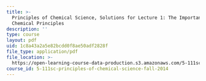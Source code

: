 ```yaml
---
title: >-
  Principles of Chemical Science, Solutions for Lecture 1: The Importance of
  Chemical Principles
description: ''
type: course
layout: pdf
uid: 1c8a43a2a5e82bcdd0f8ae50adf2828f
file_type: application/pdf
file_location: >-
  https://open-learning-course-data-production.s3.amazonaws.com/5-111sc-principles-of-chemical-science-fall-2014/1c8a43a2a5e82bcdd0f8ae50adf2828f_MIT5_111F14_SolReview.pdf
course_id: 5-111sc-principles-of-chemical-science-fall-2014
---
```

